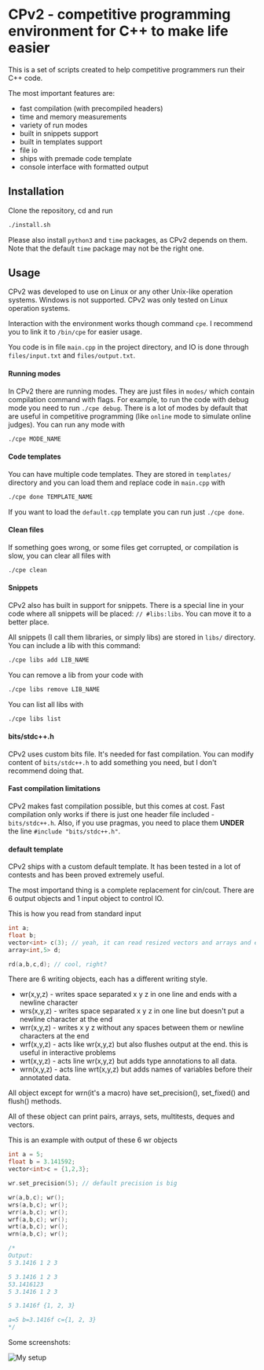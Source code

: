 
# CPv2 - competitive programming environment for C++ to make life easier

This is a set of scripts created to help competitive programmers run their C++ code. 

The most important features are:
- fast compilation (with precompiled headers)
- time and memory measurements
- variety of run modes
- built in snippets support
- built in templates support
- file io
- ships with premade code template
- console interface with formatted output


## Installation
Clone the repository, cd and run 
```bash
./install.sh
```

Please also install `python3` and `time` packages, as CPv2 depends on them. Note that the default `time` package may not be the right one.

## Usage
CPv2 was developed to use on Linux or any other Unix-like operation systems. Windows is not supported. CPv2 was only tested on Linux operation systems.

Interaction with the environment works though command `cpe`. I recommend you to link it to `/bin/cpe` for easier usage.

You code is in file `main.cpp` in the project directory, and IO is done through `files/input.txt` and `files/output.txt`.

#### Running modes
In CPv2 there are running modes. They are just files in `modes/` which contain compilation command with flags. For example, to run the code with debug mode you need to run `./cpe debug`.
There is a lot of modes by default that are useful in competitive programming (like `online` mode to simulate online judges). You can run any mode with 
```bash
./cpe MODE_NAME
```

#### Code templates
You can have multiple code templates. They are stored in `templates/` directory and you can load them and replace code in `main.cpp` with 
```bash
./cpe done TEMPLATE_NAME
```
If you want to load the `default.cpp` template you can run just `./cpe done`.

#### Clean files
If something goes wrong, or some files get corrupted, or compilation is slow, you can clear all files with 
```bash
./cpe clean
```

#### Snippets
CPv2 also has built in support for snippets. There is a special line in your code where all snippets will be placed: `// #libs:libs`. You can move it to a better place. 

All snippets (I call them libraries, or simply libs) are stored in `libs/` directory. You can include a lib with this command: 
```bash
./cpe libs add LIB_NAME
```
You can remove a lib from your code with 
```bash
./cpe libs remove LIB_NAME
```
You can list all libs with 
```bash
./cpe libs list
```

#### bits/stdc++.h
CPv2 uses custom bits file. It's needed for fast compilation. You can modify content of `bits/stdc++.h` to add something you need, but I don't recommend doing that.


#### Fast compilation limitations
CPv2 makes fast compilation possible, but this comes at cost. Fast compilation only works if there is just one header file included - `bits/stdc++.h`. Also, if you use pragmas, you need to place them **UNDER** the line `#include "bits/stdc++.h"`.


#### default template
CPv2 ships with a custom default template. It has been tested in a lot of contests and has been proved extremely useful. 

The most importand thing is a complete replacement for cin/cout. 
There are 6 output objects and 1 input object to control IO. 

This is how you read from standard input
```C++
int a;
float b;
vector<int> c(3); // yeah, it can read resized vectors and arrays and even more
array<int,5> d;

rd(a,b,c,d); // cool, right?
```

There are 6 writing objects, each has a different writing style.

- wr(x,y,z) - writes space separated x y z in one line and ends with a newline character
- wrs(x,y,z) - writes space separated x y z in one line but doesn't put a newline character at the end
- wrr(x,y,z) - writes x y z without any spaces between them or newline characters at the end
- wrf(x,y,z) - acts like wr(x,y,z) but also flushes output at the end. this is useful in interactive problems
- wrt(x,y,z) - acts line wr(x,y,z) but adds type annotations to all data.
- wrn(x,y,z) - acts line wrt(x,y,z) but adds names of variables before their annotated data.

All object except for wrn(it's a macro) have set_precision(), set_fixed() and flush() methods.


All of these object can print pairs, arrays, sets, multitests, deques and vectors.

This is an example with output of these 6 wr objects

```C++
int a = 5;
float b = 3.141592;
vector<int>c = {1,2,3};

wr.set_precision(5); // default precision is big

wr(a,b,c); wr();
wrs(a,b,c); wr();
wrr(a,b,c); wr();
wrf(a,b,c); wr();
wrt(a,b,c); wr();
wrn(a,b,c); wr();

/*
Output:
5 3.1416 1 2 3 

5 3.1416 1 2 3 
53.1416123
5 3.1416 1 2 3 

5 3.1416f {1, 2, 3}

a=5 b=3.1416f c={1, 2, 3}
*/
```


Some screenshots:

![My setup](https://imgur.com/a/bMLFWSu)